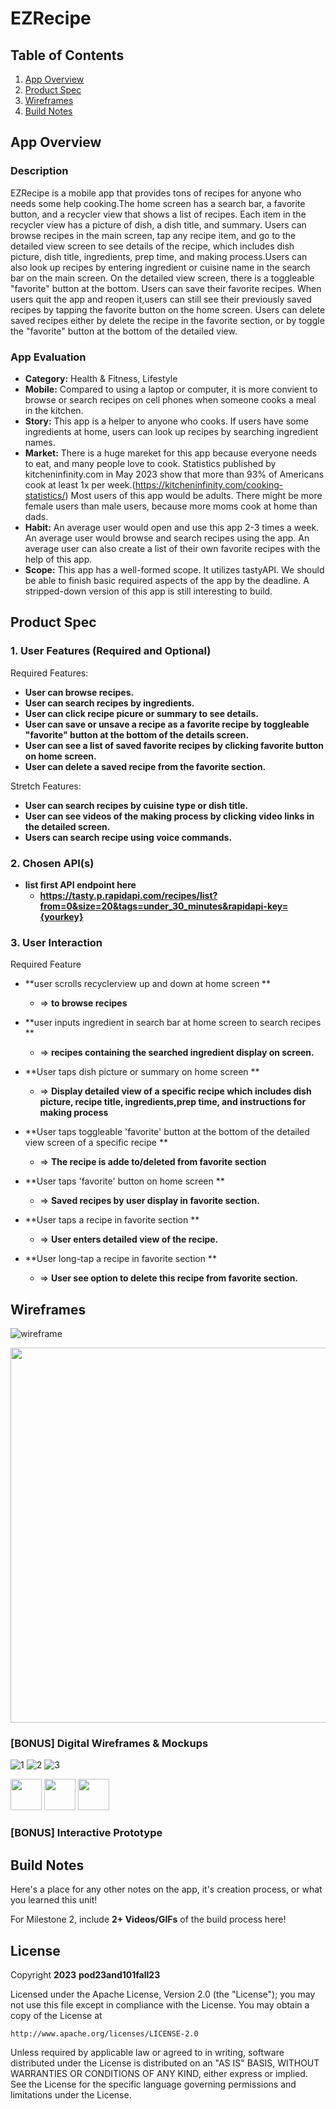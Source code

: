 # **EZRecipe**

## Table of Contents

1. [App Overview](#App-Overview)
1. [Product Spec](#Product-Spec)
1. [Wireframes](#Wireframes)
1. [Build Notes](#Build-Notes)

## App Overview

### Description 

EZRecipe is a mobile app that provides tons of recipes for anyone who needs some help cooking.The home screen has a search bar, a favorite button, and a recycler view that shows a list of recipes. Each item in the recycler view has a picture of dish, a dish title, and summary. Users can browse recipes in the main screen, tap any recipe item, and go to the detailed view screen to see details of the recipe, which includes dish picture, dish title, ingredients, prep time, and making process.Users can also look up recipes by entering ingredient or cuisine name in the search bar on the main screen. On the detailed view screen, there is a toggleable "favorite" button at the bottom. Users can save their favorite recipes. When users quit the app and reopen it,users can still see their previously saved recipes by tapping the favorite button on the home screen. Users can delete saved recipes either by delete the recipe in the favorite section, or by toggle the "favorite" button at the bottom of the detailed view.

### App Evaluation

<!-- Evaluation of your app across the following attributes -->

- **Category:** Health & Fitness, Lifestyle
- **Mobile:** Compared to using a laptop or computer, it is more convient to browse or search recipes on cell phones when someone cooks a meal in the kitchen.
- **Story:** This app is a helper to anyone who cooks. If users have some ingredients at home, users can look up recipes by searching ingredient names. 
- **Market:** There is a huge mareket for this app because everyone needs to eat, and many people love to cook. Statistics published by kitcheninfinity.com in May 2023 show that more than 93% of Americans cook at least 1x per week.(https://kitcheninfinity.com/cooking-statistics/)
Most users of this app would be adults. There might be more female users than male users, because more moms cook at home than dads.
- **Habit:** An average user would open and use this app 2-3 times a week. An average user would browse and search recipes using the app. An average user can also create a list of their own favorite recipes with the help of this app.
- **Scope:** This app has a well-formed scope. It utilizes tastyAPI. We should be able to finish basic required aspects of the app by the deadline. A stripped-down version of this app is still interesting to build.


## Product Spec

### 1. User Features (Required and Optional)

Required Features:

- **User can browse recipes.**
- **User can search recipes by ingredients.**
- **User can click recipe picure or summary to see details.**
- **User can save or unsave a recipe as a favorite recipe by toggleable "favorite" button at the bottom of the details screen.**
- **User can see a list of saved favorite recipes by clicking favorite button on home screen.**
- **User can delete a saved recipe from the favorite section.** 

Stretch Features:

- **User can search recipes by cuisine type or dish title.**
- **User can see videos of the making process by clicking video links in the detailed screen.**
- **Users can search recipe using voice commands.**

### 2. Chosen API(s)

- **list first API endpoint here**
  - **https://tasty.p.rapidapi.com/recipes/list?from=0&size=20&tags=under_30_minutes&rapidapi-key={yourkey}**
  


### 3. User Interaction

Required Feature

- **user scrolls recyclerview up and down at home screen **
  - => **to browse recipes**
- **user inputs ingredient in search bar at home screen to search recipes **
  - => **recipes containing the searched ingredient display on screen.**
- **User taps dish picture or summary on home screen **
  - => **Display detailed view of a specific recipe which includes dish picture, recipe title, ingredients,prep time, and instructions for making process**

- **User taps toggleable 'favorite' button at the bottom of the detailed view screen of a specific recipe **
  - => **The recipe is adde to/deleted from favorite section**
 
- **User taps 'favorite' button on home screen **
  - => **Saved recipes by user display in favorite section.**

- **User taps a recipe in favorite section **
  - => **User enters detailed view of the recipe.**

- **User long-tap a recipe in favorite section **
  - => **User see option to delete this recipe from favorite section.**
  
 

## Wireframes

![wireframe ](https://github.com/pod23and101fall23/EZRecipe/assets/114531168/3d6d82bb-b781-4888-a02c-a96309d3aee1)


<!-- Add picture of your hand sketched wireframes in this section -->
<img src="![wireframe ](https://github.com/pod23and101fall23/EZRecipe/assets/114531168/3d6d82bb-b781-4888-a02c-a96309d3aee1)" width=600>

### [BONUS] Digital Wireframes & Mockups

![1](https://github.com/pod23and101fall23/EZRecipe/assets/114531168/f3cb9724-eab1-40de-be2f-201390cb93c6)
![2](https://github.com/pod23and101fall23/EZRecipe/assets/114531168/6fb303eb-4472-4474-a89c-d67ceae8dfc2)
![3](https://github.com/pod23and101fall23/EZRecipe/assets/114531168/41e83330-e712-44cb-ad49-a1b5a627322b)


<img src="![1 ](https://github.com/pod23and101fall23/EZRecipe/assets/114531168/bf6f053d-21cb-4007-8e89-921f1aa78d66)" width=50>
<img src="![2 ](https://github.com/pod23and101fall23/EZRecipe/assets/114531168/d5970875-a77b-4a0c-be79-01093029b308)" width=50>
<img src="![3 ](https://github.com/pod23and101fall23/EZRecipe/assets/114531168/b76f0160-7dfd-43d7-9b46-ddf6c93094c3)" width=50>

### [BONUS] Interactive Prototype

## Build Notes

Here's a place for any other notes on the app, it's creation 
process, or what you learned this unit!  

For Milestone 2, include **2+ Videos/GIFs** of the build process here!

## License

Copyright **2023** **pod23and101fall23**

Licensed under the Apache License, Version 2.0 (the "License");
you may not use this file except in compliance with the License.
You may obtain a copy of the License at

    http://www.apache.org/licenses/LICENSE-2.0

Unless required by applicable law or agreed to in writing, software
distributed under the License is distributed on an "AS IS" BASIS,
WITHOUT WARRANTIES OR CONDITIONS OF ANY KIND, either express or implied.
See the License for the specific language governing permissions and
limitations under the License.
